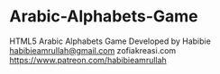 # Arabic-Alphabets-Game
HTML5 Arabic Alphabets Game
Developed by Habibie
habibieamrullah@gmail.com
zofiakreasi.com
https://www.patreon.com/habibieamrullah
